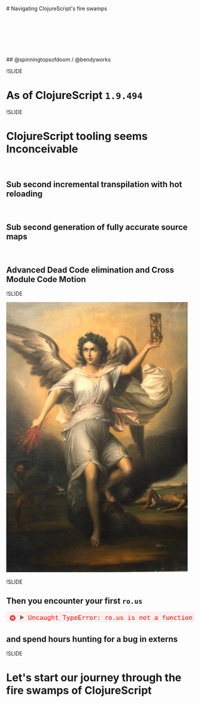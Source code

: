 <br />
<br />
<br />
<br />
# Navigating ClojureScript's fire swamps
<br />
<br />
<br />
<br />
<br />
<br />
<br />
<br />
## @spinningtopsofdoom / @bendyworks

!SLIDE

# As of ClojureScript `1.9.494`

!SLIDE

# ClojureScript tooling seems Inconceivable

<br />

## Sub second incremental transpilation with hot reloading

<br />

## Sub second generation of fully accurate source maps

<br />

## Advanced Dead Code elimination and Cross Module Code Motion

!SLIDE

![Nemesis](../../images/nemesis_gheorghe_tattarescu.jpg)

!SLIDE

## Then you encounter your first `ro.us`

![.warning_image Our first ro.us encounter](../../images/first_rous_encounter.png)

## and spend hours hunting for a bug in externs

!SLIDE

# Let's start our journey through the fire swamps of ClojureScript
